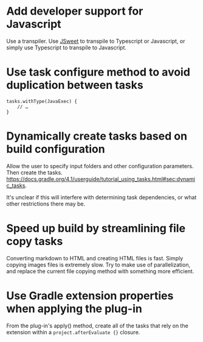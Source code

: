 # Add developer support for Javascript

Use a transpiler.  Use [JSweet](http://www.jsweet.org/) to transpile to Typescript or Javascript, or simply use Typescript
to transpile to Javascript.

# Use task configure method to avoid duplication between tasks

```
tasks.withType(JavaExec) {
    // …
}
```

# Dynamically create tasks based on build configuration

Allow the user to specify input folders and other configuration parameters.  Then create the tasks.
https://docs.gradle.org/4.1/userguide/tutorial_using_tasks.html#sec:dynamic_tasks.

It's unclear if this will interfere with determining task dependencies, or what other restrictions there may be.

# Speed up build by streamlining file copy tasks

Converting markdown to HTML and creating HTML files is fast.  Simply copying images files is extremely slow.  Try to make
use of parallelization, and replace the current file copying method with something more efficient.

# Use Gradle extension properties when applying the plug-in
 From the plug-in's apply() method, create all of the tasks that rely on the extension within a
`project.afterEvaluate {}` closure.
